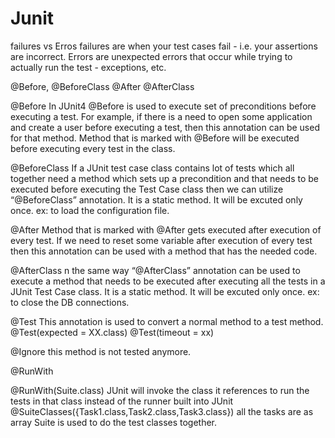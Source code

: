 # Junit

failures vs Erros
 failures are when your test cases fail - i.e. your assertions are incorrect. 
 Errors are unexpected errors that occur while trying to actually run the test - exceptions, etc.
 
 
 @Before, @BeforeClass @After @AfterClass
 
 @Before
 In JUnit4 @Before is used to execute set of preconditions before executing a test.  For example, if there is a need to open some application and create a user before executing a test, then this annotation can be used for that method.  Method that is marked with @Before will be executed before executing every test in the class.
 
 @BeforeClass
 If a JUnit test case class contains lot of tests which all together need a method which sets up a precondition and that needs to be executed before executing the Test Case class then we can utilize “@BeforeClass” annotation. It is a static method. It  will be excuted only once. ex: to load the configuration file.
 
 @After
 Method that is marked with @After gets executed after execution of every test.  If we need to reset some variable after execution of every test then this annotation can be used with a method that has the needed code.
 
 @AfterClass
 n the same way “@AfterClass” annotation can be used to execute a method that needs to be executed after executing all the tests in a JUnit Test Case class. It is a static method. It  will be excuted only once. ex: to close the DB connections.


@Test
 This annotation is used to convert a normal method to a test method.
 @Test(expected = XX.class)
 @Test(timeout = xx)
 
@Ignore
 this method is not tested anymore.
 
@RunWith

@RunWith(Suite.class)  JUnit will invoke the class it references to run the tests in that class instead of the runner built into JUnit
@SuiteClasses({Task1.class,Task2.class,Task3.class})   all the tasks are as array
Suite is used to do the test classes together.


